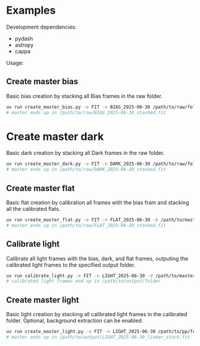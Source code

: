 # Examples

Development dependencies:
- pydash
- astropy
- cappa

Usage:

## Create master bias

Basic bias creation by stacking all Bias frames in the raw folder.

```bash
uv run create_master_bias.py -e FIT -n BIAS_2025-06-30 /path/to/raw/folder
# master ends up in /path/to/raw/BIAS_2025-06-30_stacked.fit
```

# Create master dark

Basic dark creation by stacking all Dark frames in the raw folder.

```bash
uv run create_master_dark.py -e FIT -n DARK_2025-06-30 /path/to/raw/folder
# master ends up in /path/to/raw/DARK_2025-06-30_stacked.fit
```

## Create master flat

Basic flat creation by calibration all frames with the bias fram and stacking all the calibrated flats.

```bash
uv run create_master_flat.py -e FIT -n FLAT_2025-06-30 -b /path/to/master/bias /path/to/raw/folder
# master ends up in /path/to/raw/FLAT_2025-06-30_stacked.fit
```

## Calibrate light

Calibrate all light frames with the bias, dark, and flat frames, outputing the calibrated light frames to the specified output folder.

```bash
uv run calibrate_light.py -e FIT -n LIGHT_2025-06-30 -d /path/to/master/dark -f /path/to/master/flat /path/to/raw/folder /path/to/output/folder
# calibrated light frames end up in /path/to/output/folder
```

## Create master light

Basic light creation by stacking all calibrated light frames in the calibrated folder. Optional, background extraction can be enabled.

```bash
uv run create_master_light.py -e FIT -n LIGHT_2025-06-30 /path/to/pp/folder /path/to/output/folder
# master ends up in /path/to/output/LIGHT_2025-06-30_linear_stack.fit
```
